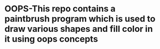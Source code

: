 # OOPS-This repo contains a paintbrush program which is used to draw various shapes and fill color in it using oops concepts
